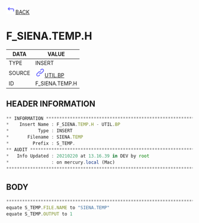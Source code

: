 <img src="../.resources/themes/unicons-line-6563ff/corner-up-left-alt.svg" alt="BACK" width="25" />[BACK](../DOCS/UTIL.BP.md)  
# F_SIENA.TEMP.H  
|DATA|VALUE|
| --- | --- |
|TYPE|INSERT|
|SOURCE|<img src="../.resources/themes/unicons-line-6563ff/link.svg" alt="UTIL.BP" width="25" />[UTIL.BP](../DOCS/UTIL.BP.md)|
|ID|F_SIENA.TEMP.H|
    
    
## HEADER INFORMATION  
```javascript
** INFORMATION ****************************************************************
*    Insert Name : F_SIENA.TEMP.H - UTIL.BP
*           Type : INSERT
*       Filename : SIENA.TEMP
*         Prefix : S_TEMP.
** AUDIT **********************************************************************
*   Info Updated : 20210220 at 13.16.39 in DEV by root
*                : on mercury.local (Mac)
*******************************************************************************
```
## BODY  
```javascript
*******************************************************************************
equate S_TEMP.FILE.NAME to "SIENA.TEMP"
equate S_TEMP.OUTPUT to 1
```
